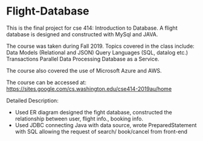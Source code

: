 # Flight-Database

This is the final project for cse 414: Introduction to Database.
A flight database is designed and constructed with MySql and JAVA.

The course was taken during Fall 2019. Topics covered in the class include: Data Models (Relational and JSON) Query Languages (SQL, datalog etc.) Transactions Parallel Data Processing Database as a Service.

The course also covered the use of Microsoft Azure and AWS.

The course can be accessed at: https://sites.google.com/cs.washington.edu/cse414-2019au/home

Detailed Description:
* Used ER diagram designed the fight database, constructed the relationship between user, flight info., booking info.
* Used JDBC connecting Java with data source, wrote PreparedStatement with SQL allowing the request of search/ book/cancel from front-end
